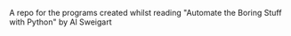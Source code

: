 A repo for the programs created whilst reading "Automate the Boring Stuff with Python" by Al Sweigart
